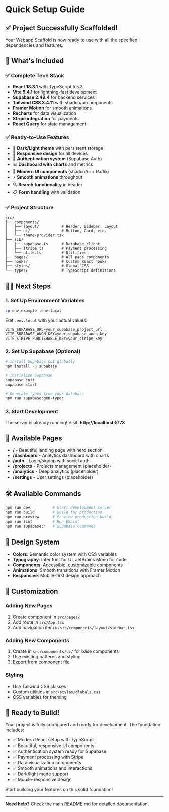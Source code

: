 # Quick Setup Guide

## ✅ Project Successfully Scaffolded!

Your Webapp Scaffold is now ready to use with all the specified dependencies and features.

## 🚀 What's Included

### ✅ Complete Tech Stack
- **React 18.3.1** with TypeScript 5.5.3
- **Vite 5.4.1** for lightning-fast development
- **Supabase 2.49.4** for backend services
- **Tailwind CSS 3.4.11** with shadcn/ui components
- **Framer Motion** for smooth animations
- **Recharts** for data visualization
- **Stripe integration** for payments
- **React Query** for state management

### ✅ Ready-to-Use Features
- 🎨 **Dark/Light theme** with persistent storage
- 📱 **Responsive design** for all devices
- 🔐 **Authentication system** (Supabase Auth)
- 📊 **Dashboard with charts** and metrics
- 🎯 **Modern UI components** (shadcn/ui + Radix)
- ⚡ **Smooth animations** throughout
- 🔍 **Search functionality** in header
- 📋 **Form handling** with validation

### ✅ Project Structure
```
src/
├── components/
│   ├── layout/          # Header, Sidebar, Layout
│   ├── ui/              # Button, Card, etc.
│   └── theme-provider.tsx
├── lib/
│   ├── supabase.ts      # Database client
│   ├── stripe.ts        # Payment processing
│   └── utils.ts         # Utilities
├── pages/               # All page components
├── hooks/               # Custom React hooks
├── styles/              # Global CSS
└── types/               # TypeScript definitions
```

## 🏃‍♂️ Next Steps

### 1. Set Up Environment Variables
```bash
cp env.example .env.local
```

Edit `.env.local` with your actual values:
```env
VITE_SUPABASE_URL=your_supabase_project_url
VITE_SUPABASE_ANON_KEY=your_supabase_anon_key
VITE_STRIPE_PUBLISHABLE_KEY=your_stripe_key
```

### 2. Set Up Supabase (Optional)
```bash
# Install Supabase CLI globally
npm install -g supabase

# Initialize Supabase
supabase init
supabase start

# Generate types from your database
npm run supabase:gen-types
```

### 3. Start Development
The server is already running! Visit:
**http://localhost:5173**

## 🎯 Available Pages

- **/** - Beautiful landing page with hero section
- **/dashboard** - Analytics dashboard with charts
- **/auth** - Login/signup with social auth
- **/projects** - Projects management (placeholder)
- **/analytics** - Deep analytics (placeholder)
- **/settings** - User settings (placeholder)

## 🛠️ Available Commands

```bash
npm run dev          # Start development server
npm run build        # Build for production
npm run preview      # Preview production build
npm run lint         # Run ESLint
npm run supabase:*   # Supabase commands
```

## 🎨 Design System

- **Colors**: Semantic color system with CSS variables
- **Typography**: Inter font for UI, JetBrains Mono for code
- **Components**: Accessible, customizable components
- **Animations**: Smooth transitions with Framer Motion
- **Responsive**: Mobile-first design approach

## 🔧 Customization

### Adding New Pages
1. Create component in `src/pages/`
2. Add route in `src/App.tsx`
3. Add navigation item in `src/components/layout/sidebar.tsx`

### Adding New Components
1. Create in `src/components/ui/` for base components
2. Use existing patterns and styling
3. Export from component file

### Styling
- Use Tailwind CSS classes
- Custom utilities in `src/styles/globals.css`
- CSS variables for theming

## 🚀 Ready to Build!

Your project is fully configured and ready for development. The foundation includes:

- ✅ Modern React setup with TypeScript
- ✅ Beautiful, responsive UI components
- ✅ Authentication system ready for Supabase
- ✅ Payment processing with Stripe
- ✅ Data visualization components
- ✅ Smooth animations and interactions
- ✅ Dark/light mode support
- ✅ Mobile-responsive design

Start building your features on this solid foundation!

---

**Need help?** Check the main README.md for detailed documentation. 